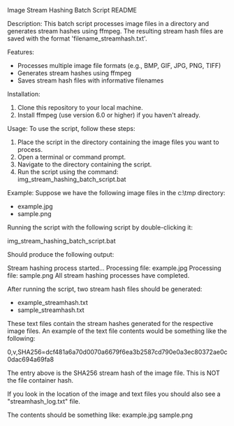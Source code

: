 Image Stream Hashing Batch Script README

 Description:
 This batch script processes image files in a directory and generates stream hashes using ffmpeg.
 The resulting stream hash files are saved with the format 'filename_streamhash.txt'.

 Features:
 - Processes multiple image file formats (e.g., BMP, GIF, JPG, PNG, TIFF)
 - Generates stream hashes using ffmpeg
 - Saves stream hash files with informative filenames

 Installation:
 1. Clone this repository to your local machine.
 2. Install ffmpeg (use version 6.0 or higher) if you haven't already.

 Usage:
 To use the script, follow these steps:

 1. Place the script in the directory containing the image files you want to process.
 2. Open a terminal or command prompt.
 3. Navigate to the directory containing the script.
 4. Run the script using the command: img_stream_hashing_batch_script.bat

 Example:
 Suppose we have the following image files in the c:\tmp directory:
 - example.jpg
 - sample.png

 Running the script with the following script by double-clicking it:

 img_stream_hashing_batch_script.bat

 Should produce the following output:

 Stream hashing process started...
 Processing file: example.jpg
 Processing file: sample.png
 All stream hashing processes have completed.

 After running the script, two stream hash files should be generated:
 - example_streamhash.txt
 - sample_streamhash.txt

 These text files contain the stream hashes generated for the respective image files. An example of the text file contents would be something like the following:

 0,v,SHA256=dcf481a6a70d0070a6679f6ea3b2587cd790e0a3ec80372ae0c0dac694a69fa8

 The entry above is the SHA256 stream hash of the image file. This is NOT the file container hash.

 If you look in the location of the image and text files you should also see a "streamhash_log.txt" file.

 The contents should be something like:
 example.jpg
 sample.png
